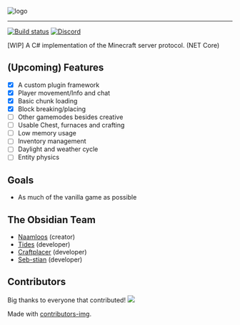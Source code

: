 ![logo](https://i.imgur.com/jU1lkP4.png)

---

[![Build status](https://ci.appveyor.com/api/projects/status/769b1l83ibgqexsl?svg=true)](https://ci.appveyor.com/project/Naamloos/obsidian) 
[![Discord](https://img.shields.io/discord/438803108978753536.svg)](https://discord.gg/SpFWNdV)

[WIP] A C# implementation of the Minecraft server protocol. (NET Core)

## (Upcoming) Features
- [x] A custom plugin framework
- [x] Player movement/Info and chat
- [x] Basic chunk loading
- [x] Block breaking/placing
- [ ] Other gamemodes besides creative
- [ ] Usable Chest, furnaces and crafting
- [ ] Low memory usage
- [ ] Inventory management
- [ ] Daylight and weather cycle
- [ ] Entity physics

## Goals
- As much of the vanilla game as possible

## The Obsidian Team
- [Naamloos](https://github.com/Naamloos) (creator)
- [Tides](https://github.com/Tides) (developer)
- [Craftplacer](https://github.com/Craftplacer/) (developer)
- [Seb-stian](https://github.com/Seb-stian) (developer)

## Contributors
Big thanks to everyone that contributed!
<a href="https://github.com/naamloos/obsidian/graphs/contributors">
  <img src="https://contributors-img.web.app/image?repo=naamloos/obsidian" />
</a>

Made with [contributors-img](https://contributors-img.web.app).